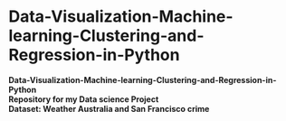 # Data-Visualization-Machine-learning-Clustering-and-Regression-in-Python
<b>Data-Visualization-Machine-learning-Clustering-and-Regression-in-Python<b> <br>
Repository for my Data science Project <br>
Dataset: Weather Australia and San Francisco crime

